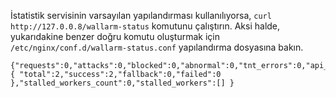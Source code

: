 İstatistik servisinin varsayılan yapılandırması kullanılıyorsa, `curl http://127.0.0.8/wallarm-status` komutunu çalıştırın.
Aksi halde, yukarıdakine benzer doğru komutu oluşturmak için `/etc/nginx/conf.d/wallarm-status.conf` yapılandırma dosyasına bakın.

```
{"requests":0,"attacks":0,"blocked":0,"abnormal":0,"tnt_errors":0,"api_errors":0,"requests_lost":0,"segfaults":0,"memfaults":0,"softmemfaults":0,"time_detect":0,"db_id":46,"custom_ruleset_id":4,"proton_instances": { "total":2,"success":2,"fallback":0,"failed":0 },"stalled_workers_count":0,"stalled_workers":[] }
```
